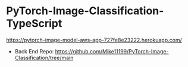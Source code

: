 # PyTorch-Image-Classification-TypeScript

https://pytorch-image-model-aws-app-727fe8e23222.herokuapp.com/ 

- Back End Repo:  https://github.com/Mike11199/PyTorch-Image-Classification/tree/main 
